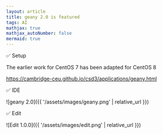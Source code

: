 ```yaml
---
layout: article
title: geany 2.0 is featured
tags: AI
mathjax: true
mathjax_autoNumber: false
mermaid: true
---
```


✅ Setup

The earlier work for CentOS 7 has been adapted for CentOS 8

<https://cambridge-ceu.github.io/csd3/applications/geany.html>

✅ IDE

![geany 2.0]({{ '/assets/images/geany.png' | relative_url }})

✅ Edit

![Edit 1.0.0]({{ '/assets/images/edit.png' | relative_url }})
